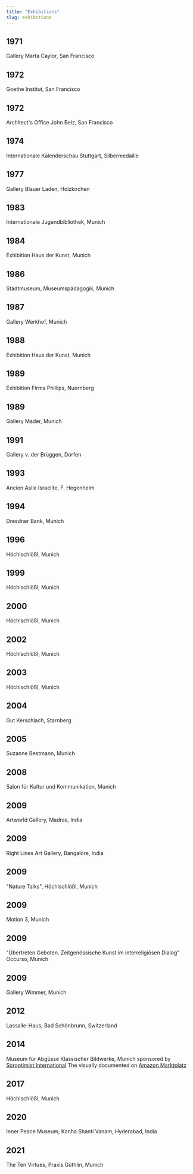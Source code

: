 ```yaml
---
title: "Exhibitions"
slug: exhibitions
---
```


## 1971

Gallery Marta Caylor, San Francisco

## 1972

Goethe Institut, San Francisco

## 1972

Architect's Office John Belz, San Francisco

## 1974

Internationale Kalenderschau Stuttgart, Silbermedaille

## 1977

Gallery Blauer Laden, Holzkirchen

## 1983

Internationale Jugendbibliothek, Munich

## 1984

Exhibition Haus der Kunst, Munich

## 1986

Stadtmuseum, Museumspädagogik, Munich

## 1987

Gallery Werkhof, Munich

## 1988

Exhibition Haus der Kunst, Munich

## 1989

Exhibition Firma Phillips, Nuernberg

## 1989

Gallery Mader, Munich

## 1991

Gallery v. der Brüggen, Dorfen

## 1993

Ancien Asile Israelite, F. Hegenheim

## 1994

Dresdner Bank, Munich

## 1996

Höchlschlößl, Munich

## 1999

Höchlschlößl, Munich

## 2000

Höchlschlößl, Munich

## 2002

Höchlschlößl, Munich

## 2003

Höchlschlößl, Munich

## 2004

Gut Kerschlach, Starnberg

## 2005

Suzanne Bestmann, Munich

## 2008

Salon für Kultur und Kommunikation, Munich

## 2009

Artworld Gallery, Madras, India

## 2009

Right Lines Art Gallery, Bangalore, India

## 2009

"Nature Talks", Höchlschlößl, Munich

## 2009

Motion 3, Munich

## 2009

"Übertreten Geboten. Zeitgenössische Kunst im interreligiösen Dialog" Occurso, Munich

## 2009

Gallery Wimmer, Munich

## 2012

Lassalle-Haus, Bad Schönbrunn, Switzerland

## 2014

Museum für Abgüsse Klassischer Bildwerke, Munich sponsored by [Soroptimist International](https://www.soroptimistinternational.org/) The visually documented on [Amazon Marktplatz](https://www.amazon.de/Brigitte-Smith-Art/dp/B01N2NA0DJ)

## 2017

Höchlschlößl, Munich

## 2020

Inner Peace Museum, Kanha Shanti Vanam, Hyderabad, India

## 2021

The Ten Virtues, Praxis Güthlin, Munich
